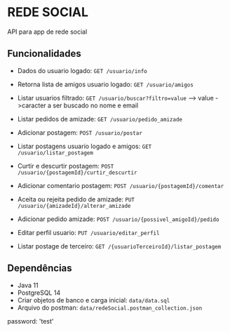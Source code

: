 # REDE SOCIAL

API para app de rede social

## Funcionalidades

- Dados do usuario logado: `GET /usuario/info`
- Retorna lista de amigos usuario logado: `GET /usuario/amigos`
- Listar usuarios filtrado: `GET /usuario/buscar?filtro=value` --> value ->caracter a ser buscado no nome e email
- Listar pedidos de amizade: `GET /usuario/pedido_amizade` 
- Adicionar postagem: `POST /usuario/postar`  
- Listar postagens usuario logado e amigos: `GET /usuario/listar_postagem` 
- Curtir e descurtir postagem: `POST /usuario/{postagemId}/curtir_descurtir` 
- Adicionar comentario postagem: `POST /usuario/{postagemId}/comentar`  
- Aceita ou rejeita pedido de amizade: `PUT /usuario/{amizadeId}/alterar_amizade`
- Adicionar pedido amizade: `POST /usuario/{possivel_amigoId}/pedido`
- Editar perfil usuario: `PUT /usuario/editar_perfil`

- Listar postage de terceiro: `GET /{usuarioTerceiroId}/listar_postagem`

## Dependências

- Java 11
- PostgreSQL 14
- Criar objetos de banco e carga inicial: `data/data.sql`
- Arquivo do postman: `data/redeSocial.postman_collection.json`

password: 'test'
